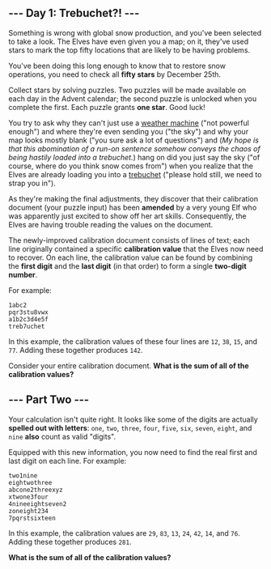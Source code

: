 ## --- Day 1: Trebuchet?! ---

Something is wrong with global snow production, and you've been selected to take a look. The Elves have even given you a map; on it, they've used stars to mark the top fifty locations that are likely to be having problems.

You've been doing this long enough to know that to restore snow operations, you need to check all __fifty stars__ by December 25th.

Collect stars by solving puzzles.  Two puzzles will be made available on each day in the Advent calendar; the second puzzle is unlocked when you complete the first.  Each puzzle grants __one star__. Good luck!

You try to ask why they can't just use a [weather machine](/2015/day/1) ("not powerful enough") and where they're even sending you ("the sky") and why your map looks mostly blank ("you sure ask a lot of questions") and (_My hope is that this abomination of a run-on sentence somehow conveys the chaos of being hastily loaded into a trebuchet._) hang on did you just say the sky ("of course, where do you think snow comes from") when you realize that the Elves are already loading you into a [trebuchet](https://en.wikipedia.org/wiki/Trebuchet) ("please hold still, we need to strap you in").

As they're making the final adjustments, they discover that their calibration document (your puzzle input) has been __amended__ by a very young Elf who was apparently just excited to show off her art skills. Consequently, the Elves are having trouble reading the values on the document.

The newly-improved calibration document consists of lines of text; each line originally contained a specific __calibration value__ that the Elves now need to recover. On each line, the calibration value can be found by combining the __first digit__ and the __last digit__ (in that order) to form a single __two-digit number__.

For example:

```
1abc2
pqr3stu8vwx
a1b2c3d4e5f
treb7uchet
```

In this example, the calibration values of these four lines are `12`, `38`, `15`, and `77`. Adding these together produces `142`.

Consider your entire calibration document. __What is the sum of all of the calibration values?__

## --- Part Two ---

Your calculation isn't quite right. It looks like some of the digits are actually __spelled out with letters__: `one`, `two`, `three`, `four`, `five`, `six`, `seven`, `eight`, and `nine` __also__ count as valid "digits".

Equipped with this new information, you now need to find the real first and last digit on each line. For example:

```
two1nine
eightwothree
abcone2threexyz
xtwone3four
4nineeightseven2
zoneight234
7pqrstsixteen
```

In this example, the calibration values are `29`, `83`, `13`, `24`, `42`, `14`, and `76`. Adding these together produces `281`.

__What is the sum of all of the calibration values?__

